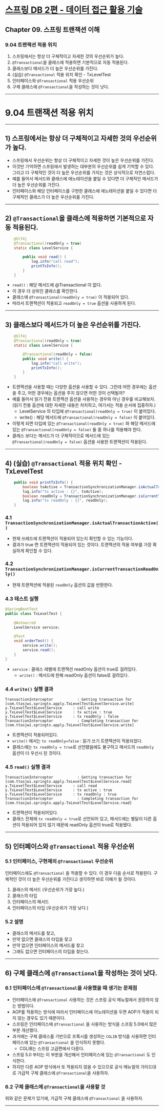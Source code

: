 # <a href = "../README.md" target="_blank">스프링 DB 2편 - 데이터 접근 활용 기술</a>
## Chapter 09. 스프링 트랜잭션 이해
### 9.04 트랜잭션 적용 위치
1) 스프링에서는 항상 더 구체적이고 자세한 것의 우선순위가 높다.
2) `@Transactional`을 클래스에 적용하면 기본적으로 자동 적용된다.
3) 클래스보다 메서드가 더 높은 우선순위를 가진다.
4) (실습) `@Transactional` 적용 위치 확인 - TxLevelTest
5) 인터페이스와 `@Transactional` 적용 우선순위
6) 구체 클래스에 `@Transactional`을 작성하는 것이 낫다.

---

# 9.04 트랜잭션 적용 위치

---

## 1) 스프링에서는 항상 더 구체적이고 자세한 것의 우선순위가 높다.
- 스프링에서 우선순위는 항상 더 구체적이고 자세한 것이 높은 우선순위를 가진다.
- 이것만 기억하면 스프링에서 발생하는 대부분의 우선순위를 쉽게 기억할 수 있다. 그리고 더 구체적인 것이 더 높은 우선순위를 가지는 것은 상식적으로 자연스럽다.
- 예를 들어서 메서드와 클래스에 애노테이션을 붙일 수 있다면 더 구체적인 메서드가 더 높은 우선순위를 가진다.
- 인터페이스와 해당 인터페이스를 구현한 클래스에 애노테이션을 붙일 수 있다면 더 구체적인 클래스가 더 높은 우선순위를 가진다.

---

## 2) `@Transactional`을 클래스에 적용하면 기본적으로 자동 적용된다.
```java
    @Slf4j
    @Transactional(readOnly = true)
    static class LevelService {

        public void read() {
            log.info("call read");
            printTxInfo();
        }
    }
```
- `read()` : 해당 메서드에 @Transactional 이 없다.
- 이 경우 더 상위인 클래스를 확인한다.
- 클래스에 `@Transactional(readOnly = true)` 이 적용되어 있다.
- 따라서 트랜잭션이 적용되고 `readOnly = true` 옵션을 사용하게 된다.

---

## 3) 클래스보다 메서드가 더 높은 우선순위를 가진다.
```java
    @Slf4j
    @Transactional(readOnly = true)
    static class LevelService {

        @Transactional(readOnly = false)
        public void write() {
            log.info("call write");
            printTxInfo();
        }
    }
```
- 트랜잭션을 사용할 때는 다양한 옵션을 사용할 수 있다. 그런데 어떤 경우에는 옵션을 주고, 어떤 경우에는 옵션을 주지 않으면 어떤 것이 선택될까?
- 예를 들어서 읽기 전용 트랜잭션 옵션을 사용하는 경우와 아닌 경우를 비교해보자. (읽기 전용 옵션에 대한 자세한 내용은 차치하고, 여기서는 적용 순서에 집중하자.)
  - LevelService 의 타입에 `@Transactional(readOnly = true)` 이 붙어있다.
  - write() : 해당 메서드에 `@Transactional(readOnly = false)` 이 붙어있다.
- 이렇게 되면 타입에 있는 `@Transactional(readOnly = true)` 와 해당 메서드에 있는 `@Transactional(readOnly = false)` 둘 중 하나를 적용해야 한다. 
- 클래스 보다는 메서드가 더 구체적이므로 메서드에 있는 `@Transactional(readOnly = false)` 옵션을 사용한 트랜잭션이 적용된다.

---

## 4) (실습) `@Transactional` 적용 위치 확인 - TxLevelTest
```java
    public void printTxInfo() {
        boolean txActive = TransactionSynchronizationManager.isActualTransactionActive();
        log.info("tx active : {}", txActive);
        boolean readOnly = TransactionSynchronizationManager.isCurrentTransactionReadOnly();
        log.info("tx readOnly : {}", readOnly);
    }
```
### 4.1 `TransactionSynchronizationManager.isActualTransactionActive()`
- 현재 쓰레드에 트랜잭션이 적용되어 있는지 확인할 수 있는 기능이다.
- 결과가 true 면 트랜잭션이 적용되어 있는 것이다. 트랜잭션의 적용 여부를 가장 확실하게 확인할 수 있다.

### 4.2 `TransactionSynchronizationManager.isCurrentTransactionReadOnly()`
- 현재 트랜잭션에 적용된 `readOnly` 옵션의 값을 반환한다.

### 4.3 테스트 실행
```java
@SpringBootTest
public class TxLevelTest { 
    
    @Autowired 
    LevelService service;
    
    @Test 
    void orderTest() {
        service.write();
        service.read();
    }
}
```
- `service` : 클래스 레벨에 트랜잭션 readOnly 옵션이 true로 걸려있다.
  - `write()` : 메서드에 한해 readOnly 옵션이 false로 걸려있다.

### 4.4 `write()` 실행 결과
```shell
TransactionInterceptor           : Getting transaction for [com.ttasjwi.springtx.apply.TxLevelTest$LevelService.write]
y.TxLevelTest$LevelService     : call write
y.TxLevelTest$LevelService     : tx active : true
y.TxLevelTest$LevelService     : tx readOnly : false
TransactionInterceptor           : Completing transaction for [com.ttasjwi.springtx.apply.TxLevelTest$LevelService.write]
```
- 트랜잭션이 적용되어있다.
- `write()` 에서는 `tx readOnly=false` : 읽기 쓰기 트랜잭션이 적용되었다.
- 클래스에는 `tx readOnly = true`로 선언됐음에도 불구하고 메서드의 `readOnly` 옵션이 더 우선시 된 것이다.

### 4.5 `read()` 실행 결과
```shell
TransactionInterceptor           : Getting transaction for [com.ttasjwi.springtx.apply.TxLevelTest$LevelService.read]
y.TxLevelTest$LevelService     : call read
y.TxLevelTest$LevelService     : tx active : true
y.TxLevelTest$LevelService     : tx readOnly : true
TransactionInterceptor           : Completing transaction for [com.ttasjwi.springtx.apply.TxLevelTest$LevelService.read]
```
- 트랜잭션이 적용되어있다.
- 클래스 전체에 `tx readOnly = true`로 선언되어 있고, 메서드에는 별달리 다른 옵션이 적용되어 있지 않기 때문에 readOnly 옵션이 true로 적용됐다.

---

## 5) 인터페이스와 `@Transactional` 적용 우선순위

### 5.1 인터페이스, 구현체의 `@Transactional` 우선순위
인터페이스에도 `@Transactional` 을 적용할 수 있다. 이 경우 다음 순서로 적용된다. 구체적인 것이 더 높은 우선순위를 가진다고 생각하면 바로 이해가 될 것이다.  
1. 클래스의 메서드 (우선순위가 가장 높다.)
2. 클래스의 타입
3. 인터페이스의 메서드
4. 인터페이스의 타입 (우선순위가 가장 낮다.)

### 5.2 설명
- 클래스의 메서드를 찾고,
- 만약 없으면 클래스의 타입을 찾고
- 만약 없으면 인터페이스의 메서드를 찾고
- 그래도 없으면 인터페이스의 타입을 찾는다.

---

## 6) 구체 클래스에 `@Transactional`을 작성하는 것이 낫다.

### 6.1 인터페이스에 `@Transactional`을 사용했을 때 생기는 문제점
- 인터페이스에 `@Transactional` 사용하는 것은 스프링 공식 메뉴얼에서 권장하지 않는 방법이다.
- AOP를 적용하는 방식에 따라서 인터페이스에 어노테이션을 두면 AOP가 적용이 되지 않는 경우도 있기 때문이다.
- 스프링은 인터페이스에 `@Transactional` 을 사용하는 방식을 스프링 5.0에서 많은 부분 개선했다.
- 과거에는 구체 클래스를 기반으로 프록시를 생성하는 `CGLIB` 방식을 사용하면 인터페이스에 있는 `@Transactional` 을 인식하지 못했다.
  - CGLIB는 스프링 고급편에서 다룬다.
- 스프링 5.0 부터는 이 부분을 개선해서 인터페이스에 있는 `@Transactional` 도 인식한다.
- 하지만 다른 AOP 방식에서 또 적용되지 않을 수 있으므로 공식 메뉴얼의 가이드대로 가급적 구체 클래스에 `@Transactional`을 사용하자.

### 6.2 구체 클래스에 `@Transactional`을 사용할 것
위와 같은 문제가 있기에, 가급적 구체 클래스에 `@Transactional` 을 사용하자.

---
